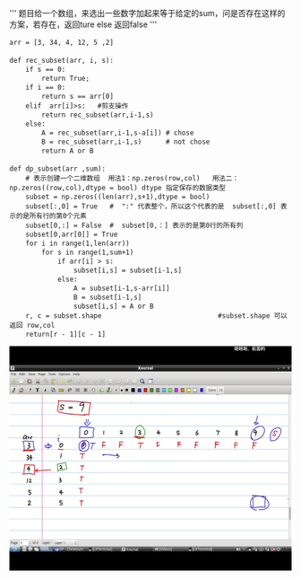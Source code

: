 '''
题目给一个数组，来选出一些数字加起来等于给定的sum，问是否存在这样的方案，若存在，返回ture else 返回false
'''

```
arr = [3, 34, 4, 12, 5 ,2]

def rec_subset(arr, i, s):
	if s == 0:
		return True;
	if i == 0:
		return s == arr[0]
	elif  arr[i]>s:   #剪支操作
		return rec_subset(arr,i-1,s)
	else:
		A = rec_subset(arr,i-1,s-a[i]) # chose
		B = rec_subset(arr,i-1,s)      # not chose
  		return A or B

def dp_subset(arr ,sum):
	# 表示创建一个二维数组  用法1：np.zeros(row,col)   用法二：np.zeros((row,col),dtype = bool) dtype 指定保存的数据类型
	subset = np.zeros((len(arr),s+1),dtype = bool)  
	subset[:,0] = True   #  ":" 代表整个，所以这个代表的是  subset[:,0] 表示的是所有行的第0个元素
	subset[0,:] = False  #  subset[0,：] 表示的是第0行的所有列
	subset[0,arr[0]] = True
	for i in range(1,len(arr))
		for s in range(1,sum+1)
			if arr[i] > s:
				subset[i,s] = subset[i-1,s]
			else:
				A = subset[i-1,s-arr[i]]
				B = subset[i-1,s]
				subset[i,s] = A or B
	r, c = subset.shape	 							#subset.shape 可以返回 row,col
	return[r - 1][c - 1]
```


<img src="https://raw.githubusercontent.com/Vander-Wall/dp_review/master/dp3.png" width = "600" height = "400" alt="" align=center />











